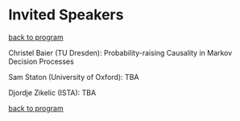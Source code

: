 # Invited Speakers

[back to program](index.md)

Christel Baier (TU Dresden): Probability-raising Causality in Markov Decision Processes

Sam Staton (University of Oxford): TBA

Djordje Zikelic (ISTA): TBA





[back to program](index.md)
